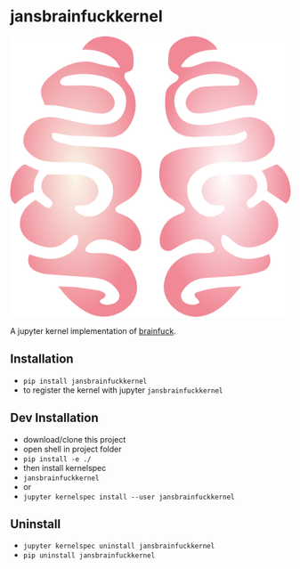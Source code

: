 # jansbrainfuckkernel

![Logo](https://raw.githubusercontent.com/jans-code/jansbrainfuckkernel/main/jansbrainfuckkernel/logo-svg.svg)

A jupyter kernel implementation of [brainfuck](https://github.com/benjamin-james/brainfuck).

## Installation

- `pip install jansbrainfuckkernel`
- to register the kernel with jupyter `jansbrainfuckkernel`

## Dev Installation

- download/clone this project
- open shell in project folder
- `pip install -e ./`
- then install kernelspec
- `jansbrainfuckkernel`
- or
- `jupyter kernelspec install --user jansbrainfuckkernel`

## Uninstall

- `jupyter kernelspec uninstall jansbrainfuckkernel`
- `pip uninstall jansbrainfuckkernel`
